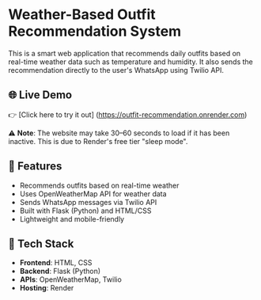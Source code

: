 # Weather-Based Outfit Recommendation System

This is a smart web application that recommends daily outfits based on real-time weather data such as temperature and humidity. It also sends the recommendation directly to the user's WhatsApp using Twilio API.

## 🌐 Live Demo

👉 [Click here to try it out]  (https://outfit-recommendation.onrender.com)

⚠️ **Note**: The website may take 30–60 seconds to load if it has been inactive. This is due to Render's free tier "sleep mode".

## 📌 Features

- Recommends outfits based on real-time weather
- Uses OpenWeatherMap API for weather data
- Sends WhatsApp messages via Twilio API
- Built with Flask (Python) and HTML/CSS
- Lightweight and mobile-friendly

## 🔧 Tech Stack

- **Frontend**: HTML, CSS
- **Backend**: Flask (Python)
- **APIs**: OpenWeatherMap, Twilio
- **Hosting**: Render

